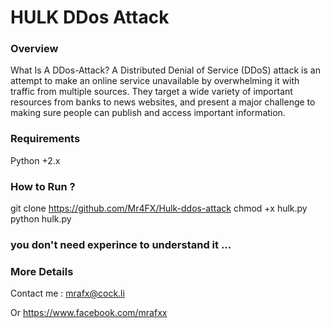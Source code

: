 # HULK DDos Attack 
### Overview
What Is A DDos-Attack?
A Distributed Denial of Service (DDoS) attack is an attempt to make an online service unavailable 
by overwhelming it with traffic from multiple sources. They target a wide variety of important resources
from banks to news websites, and present a major challenge to making sure people can publish and access important information.

### Requirements
Python +2.x
### How to Run ?
git clone https://github.com/Mr4FX/Hulk-ddos-attack
chmod +x hulk.py
python hulk.py

### you don't need experince to understand it ...

### More Details
Contact me : mrafx@cock.li

Or https://www.facebook.com/mrafxx

